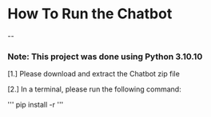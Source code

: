 # How To Run the Chatbot
--
### Note: This project was done using Python 3.10.10

[1.] Please download and extract the Chatbot zip file

[2.] In a terminal, please run the following command:

''' 
pip install -r 
'''